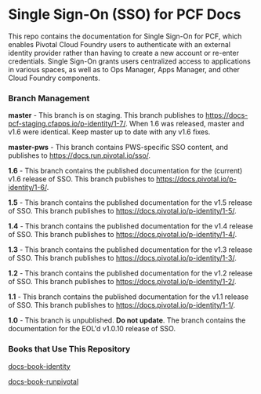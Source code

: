 # Single Sign-On (SSO) for PCF Docs

This repo contains the documentation for Single Sign-On for PCF, which enables Pivotal Cloud Foundry users to
authenticate with an external identity provider rather than having to create a new account or re-enter credentials. Single Sign-On grants users centralized access to applications in various spaces, as well as to Ops Manager, Apps Manager, and other Cloud Foundry components.

### Branch Management

**master** - This branch is on staging. 
  This branch publishes to <a href="https://docs-pcf-staging.cfapps.io/p-identity/1-7/">https://docs-pcf-staging.cfapps.io/p-identity/1-7/</a>.
  When 1.6 was released, master and v1.6 were identical. Keep master up to date with any v1.6 fixes.

**master-pws** - This branch contains PWS-specific SSO content,
  and publishes to <a href="https://docs.run.pivotal.io/sso/index.html">https://docs.run.pivotal.io/sso/</a>. 

**1.6** - This branch contains the published documentation for the (current) v1.6 release of SSO.
  This branch publishes to <a href="https://docs.pivotal.io/p-identity/1-6/">https://docs.pivotal.io/p-identity/1-6/</a>.

**1.5** - This branch contains the published documentation for the v1.5 release of SSO.
  This branch publishes to <a href="https://docs.pivotal.io/p-identity/1-5/">https://docs.pivotal.io/p-identity/1-5/</a>.

**1.4** - This branch contains the published documentation for the v1.4 release of SSO.
  This branch publishes to <a href="https://docs.pivotal.io/p-identity/1-4/index.html">https://docs.pivotal.io/p-identity/1-4/</a>.

**1.3** - This branch contains the published documentation for the v1.3 release of SSO.
  This branch publishes to <a href="https://docs.pivotal.io/p-identity/1-3/index.html">https://docs.pivotal.io/p-identity/1-3/</a>.

**1.2** - This branch contains the published documentation for the v1.2 release of SSO.
  This branch publishes to <a href="https://docs.pivotal.io/p-identity/1-2/index.html">https://docs.pivotal.io/p-identity/1-2/</a>.

**1.1** - This branch contains the published documentation for the v1.1 release of SSO.
  This branch publishes to <a href="https://docs.pivotal.io/p-identity/1-1/index.html">https://docs.pivotal.io/p-identity/1-1/</a>.

**1.0** - This branch is unpublished. **Do not update**. The branch contains the  documentation for the EOL'd v1.0.10 release of SSO.

### Books that Use This Repository

[docs-book-identity](https://github.com/pivotal-cf/docs-book-identity/blob/master/config.yml)

[docs-book-runpivotal](https://github.com/pivotal-cf/docs-book-runpivotal/blob/master/config.yml)
